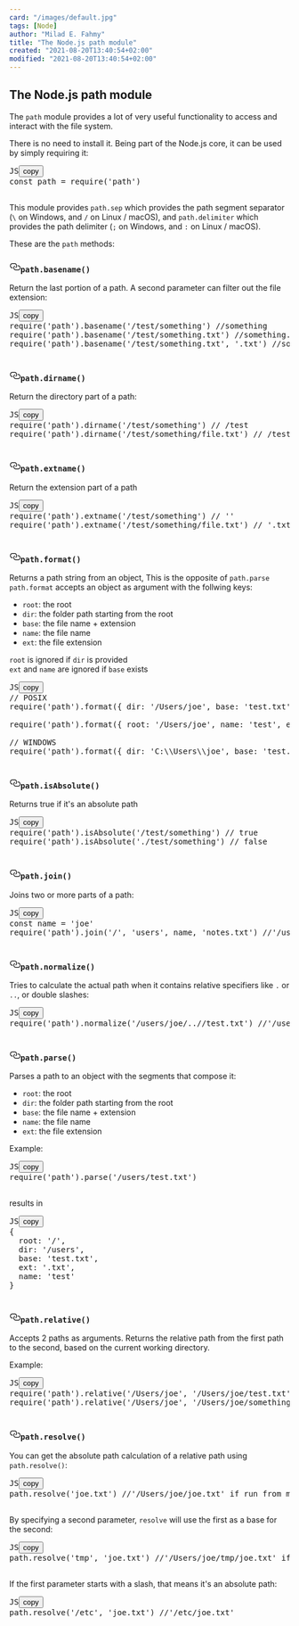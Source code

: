 ```yaml
---
card: "/images/default.jpg"
tags: [Node]
author: "Milad E. Fahmy"
title: "The Node.js path module"
created: "2021-08-20T13:40:54+02:00"
modified: "2021-08-20T13:40:54+02:00"
---
```

<div id="___gatsby"><div style="outline:none" tabindex="-1" id="gatsby-focus-wrapper"><div class="layout-container"><main class="grid-container"><article class="article-reader"><h1 class="article-reader__headline">The Node.js path module</h1><div><p>The <code class="language-text">path</code> module provides a lot of very useful functionality to access and interact with the file system.</p><p>There is no need to install it. Being part of the Node.js core, it can be used by simply requiring it:</p><pre class="prism-code language-js"><div class="shell-box-top"><span>JS</span><button type="button">copy</button></div><div class="token-line"><span class="token keyword">const</span><span class="token plain"> path </span><span class="token operator">=</span><span class="token plain"> </span><span class="token function">require</span><span class="token punctuation">(</span><span class="token string">'path'</span><span class="token punctuation">)</span><span class="token plain"></span></div><div class="token-line"><span class="token plain">
</span></div></pre><p>This module provides <code class="language-text">path.sep</code> which provides the path segment separator (<code class="language-text">\</code> on Windows, and <code class="language-text">/</code> on Linux / macOS), and <code class="language-text">path.delimiter</code> which provides the path delimiter (<code class="language-text">;</code> on Windows, and <code class="language-text">:</code> on Linux / macOS).</p><p>These are the <code class="language-text">path</code> methods:</p><h3 id="pathbasename" style="position:relative"><a href="#pathbasename" aria-label="pathbasename permalink" class="autolink-headers before"><svg aria-hidden="true" height="20" version="1.1" viewBox="0 0 16 16" width="20"><path fill-rule="evenodd" d="M4 9h1v1H4c-1.5 0-3-1.69-3-3.5S2.55 3 4 3h4c1.45 0 3 1.69 3 3.5 0 1.41-.91 2.72-2 3.25V8.59c.58-.45 1-1.27 1-2.09C10 5.22 8.98 4 8 4H4c-.98 0-2 1.22-2 2.5S3 9 4 9zm9-3h-1v1h1c1 0 2 1.22 2 2.5S13.98 12 13 12H9c-.98 0-2-1.22-2-2.5 0-.83.42-1.64 1-2.09V6.25c-1.09.53-2 1.84-2 3.25C6 11.31 7.55 13 9 13h4c1.45 0 3-1.69 3-3.5S14.5 6 13 6z"></path></svg></a><code class="language-text">path.basename()</code></h3><p>Return the last portion of a path. A second parameter can filter out the file extension:</p><pre class="prism-code language-js"><div class="shell-box-top"><span>JS</span><button type="button">copy</button></div><div class="token-line"><span class="token function">require</span><span class="token punctuation">(</span><span class="token string">'path'</span><span class="token punctuation">)</span><span class="token punctuation">.</span><span class="token method function property-access">basename</span><span class="token punctuation">(</span><span class="token string">'/test/something'</span><span class="token punctuation">)</span><span class="token plain"> </span><span class="token comment">//something</span><span class="token plain"></span></div><div class="token-line"><span class="token plain"></span><span class="token function">require</span><span class="token punctuation">(</span><span class="token string">'path'</span><span class="token punctuation">)</span><span class="token punctuation">.</span><span class="token method function property-access">basename</span><span class="token punctuation">(</span><span class="token string">'/test/something.txt'</span><span class="token punctuation">)</span><span class="token plain"> </span><span class="token comment">//something.txt</span><span class="token plain"></span></div><div class="token-line"><span class="token plain"></span><span class="token function">require</span><span class="token punctuation">(</span><span class="token string">'path'</span><span class="token punctuation">)</span><span class="token punctuation">.</span><span class="token method function property-access">basename</span><span class="token punctuation">(</span><span class="token string">'/test/something.txt'</span><span class="token punctuation">,</span><span class="token plain"> </span><span class="token string">'.txt'</span><span class="token punctuation">)</span><span class="token plain"> </span><span class="token comment">//something</span><span class="token plain"></span></div><div class="token-line"><span class="token plain">
</span></div></pre><h3 id="pathdirname" style="position:relative"><a href="#pathdirname" aria-label="pathdirname permalink" class="autolink-headers before"><svg aria-hidden="true" height="20" version="1.1" viewBox="0 0 16 16" width="20"><path fill-rule="evenodd" d="M4 9h1v1H4c-1.5 0-3-1.69-3-3.5S2.55 3 4 3h4c1.45 0 3 1.69 3 3.5 0 1.41-.91 2.72-2 3.25V8.59c.58-.45 1-1.27 1-2.09C10 5.22 8.98 4 8 4H4c-.98 0-2 1.22-2 2.5S3 9 4 9zm9-3h-1v1h1c1 0 2 1.22 2 2.5S13.98 12 13 12H9c-.98 0-2-1.22-2-2.5 0-.83.42-1.64 1-2.09V6.25c-1.09.53-2 1.84-2 3.25C6 11.31 7.55 13 9 13h4c1.45 0 3-1.69 3-3.5S14.5 6 13 6z"></path></svg></a><code class="language-text">path.dirname()</code></h3><p>Return the directory part of a path:</p><pre class="prism-code language-js"><div class="shell-box-top"><span>JS</span><button type="button">copy</button></div><div class="token-line"><span class="token function">require</span><span class="token punctuation">(</span><span class="token string">'path'</span><span class="token punctuation">)</span><span class="token punctuation">.</span><span class="token method function property-access">dirname</span><span class="token punctuation">(</span><span class="token string">'/test/something'</span><span class="token punctuation">)</span><span class="token plain"> </span><span class="token comment">// /test</span><span class="token plain"></span></div><div class="token-line"><span class="token plain"></span><span class="token function">require</span><span class="token punctuation">(</span><span class="token string">'path'</span><span class="token punctuation">)</span><span class="token punctuation">.</span><span class="token method function property-access">dirname</span><span class="token punctuation">(</span><span class="token string">'/test/something/file.txt'</span><span class="token punctuation">)</span><span class="token plain"> </span><span class="token comment">// /test/something</span><span class="token plain"></span></div><div class="token-line"><span class="token plain">
</span></div></pre><h3 id="pathextname" style="position:relative"><a href="#pathextname" aria-label="pathextname permalink" class="autolink-headers before"><svg aria-hidden="true" height="20" version="1.1" viewBox="0 0 16 16" width="20"><path fill-rule="evenodd" d="M4 9h1v1H4c-1.5 0-3-1.69-3-3.5S2.55 3 4 3h4c1.45 0 3 1.69 3 3.5 0 1.41-.91 2.72-2 3.25V8.59c.58-.45 1-1.27 1-2.09C10 5.22 8.98 4 8 4H4c-.98 0-2 1.22-2 2.5S3 9 4 9zm9-3h-1v1h1c1 0 2 1.22 2 2.5S13.98 12 13 12H9c-.98 0-2-1.22-2-2.5 0-.83.42-1.64 1-2.09V6.25c-1.09.53-2 1.84-2 3.25C6 11.31 7.55 13 9 13h4c1.45 0 3-1.69 3-3.5S14.5 6 13 6z"></path></svg></a><code class="language-text">path.extname()</code></h3><p>Return the extension part of a path</p><pre class="prism-code language-js"><div class="shell-box-top"><span>JS</span><button type="button">copy</button></div><div class="token-line"><span class="token function">require</span><span class="token punctuation">(</span><span class="token string">'path'</span><span class="token punctuation">)</span><span class="token punctuation">.</span><span class="token method function property-access">extname</span><span class="token punctuation">(</span><span class="token string">'/test/something'</span><span class="token punctuation">)</span><span class="token plain"> </span><span class="token comment">// ''</span><span class="token plain"></span></div><div class="token-line"><span class="token plain"></span><span class="token function">require</span><span class="token punctuation">(</span><span class="token string">'path'</span><span class="token punctuation">)</span><span class="token punctuation">.</span><span class="token method function property-access">extname</span><span class="token punctuation">(</span><span class="token string">'/test/something/file.txt'</span><span class="token punctuation">)</span><span class="token plain"> </span><span class="token comment">// '.txt'</span><span class="token plain"></span></div><div class="token-line"><span class="token plain">
</span></div></pre><h3 id="pathformat" style="position:relative"><a href="#pathformat" aria-label="pathformat permalink" class="autolink-headers before"><svg aria-hidden="true" height="20" version="1.1" viewBox="0 0 16 16" width="20"><path fill-rule="evenodd" d="M4 9h1v1H4c-1.5 0-3-1.69-3-3.5S2.55 3 4 3h4c1.45 0 3 1.69 3 3.5 0 1.41-.91 2.72-2 3.25V8.59c.58-.45 1-1.27 1-2.09C10 5.22 8.98 4 8 4H4c-.98 0-2 1.22-2 2.5S3 9 4 9zm9-3h-1v1h1c1 0 2 1.22 2 2.5S13.98 12 13 12H9c-.98 0-2-1.22-2-2.5 0-.83.42-1.64 1-2.09V6.25c-1.09.53-2 1.84-2 3.25C6 11.31 7.55 13 9 13h4c1.45 0 3-1.69 3-3.5S14.5 6 13 6z"></path></svg></a><code class="language-text">path.format()</code></h3><p>Returns a path string from an object, This is the opposite of <code class="language-text">path.parse</code><br>
<code class="language-text">path.format</code> accepts an object as argument with the follwing keys:</p><ul><li><code class="language-text">root</code>: the root</li><li><code class="language-text">dir</code>: the folder path starting from the root</li><li><code class="language-text">base</code>: the file name + extension</li><li><code class="language-text">name</code>: the file name</li><li><code class="language-text">ext</code>: the file extension</li></ul><p><code class="language-text">root</code> is ignored if <code class="language-text">dir</code> is provided<br>
<code class="language-text">ext</code> and <code class="language-text">name</code> are ignored if <code class="language-text">base</code> exists</p><pre class="prism-code language-js"><div class="shell-box-top"><span>JS</span><button type="button">copy</button></div><div class="token-line"><span class="token comment">// POSIX</span><span class="token plain"></span></div><div class="token-line"><span class="token plain"></span><span class="token function">require</span><span class="token punctuation">(</span><span class="token string">'path'</span><span class="token punctuation">)</span><span class="token punctuation">.</span><span class="token method function property-access">format</span><span class="token punctuation">(</span><span class="token punctuation">{</span><span class="token plain"> dir</span><span class="token operator">:</span><span class="token plain"> </span><span class="token string">'/Users/joe'</span><span class="token punctuation">,</span><span class="token plain"> base</span><span class="token operator">:</span><span class="token plain"> </span><span class="token string">'test.txt'</span><span class="token plain"> </span><span class="token punctuation">}</span><span class="token punctuation">)</span><span class="token plain"> </span><span class="token comment">//  '/Users/joe/test.txt'</span><span class="token plain"></span></div><div class="token-line"><span class="token plain">
</span></div><div class="token-line"><span class="token plain"></span><span class="token function">require</span><span class="token punctuation">(</span><span class="token string">'path'</span><span class="token punctuation">)</span><span class="token punctuation">.</span><span class="token method function property-access">format</span><span class="token punctuation">(</span><span class="token punctuation">{</span><span class="token plain"> root</span><span class="token operator">:</span><span class="token plain"> </span><span class="token string">'/Users/joe'</span><span class="token punctuation">,</span><span class="token plain"> name</span><span class="token operator">:</span><span class="token plain"> </span><span class="token string">'test'</span><span class="token punctuation">,</span><span class="token plain"> ext</span><span class="token operator">:</span><span class="token plain"> </span><span class="token string">'txt'</span><span class="token plain"> </span><span class="token punctuation">}</span><span class="token punctuation">)</span><span class="token plain"> </span><span class="token comment">//  '/Users/joe/test.txt'</span><span class="token plain"></span></div><div class="token-line"><span class="token plain">
</span></div><div class="token-line"><span class="token plain"></span><span class="token comment">// WINDOWS</span><span class="token plain"></span></div><div class="token-line"><span class="token plain"></span><span class="token function">require</span><span class="token punctuation">(</span><span class="token string">'path'</span><span class="token punctuation">)</span><span class="token punctuation">.</span><span class="token method function property-access">format</span><span class="token punctuation">(</span><span class="token punctuation">{</span><span class="token plain"> dir</span><span class="token operator">:</span><span class="token plain"> </span><span class="token string">'C:\\Users\\joe'</span><span class="token punctuation">,</span><span class="token plain"> base</span><span class="token operator">:</span><span class="token plain"> </span><span class="token string">'test.txt'</span><span class="token plain"> </span><span class="token punctuation">}</span><span class="token punctuation">)</span><span class="token plain"> </span><span class="token comment">//  'C:\\Users\\joe\\test.txt'</span><span class="token plain"></span></div><div class="token-line"><span class="token plain">
</span></div></pre><h3 id="pathisabsolute" style="position:relative"><a href="#pathisabsolute" aria-label="pathisabsolute permalink" class="autolink-headers before"><svg aria-hidden="true" height="20" version="1.1" viewBox="0 0 16 16" width="20"><path fill-rule="evenodd" d="M4 9h1v1H4c-1.5 0-3-1.69-3-3.5S2.55 3 4 3h4c1.45 0 3 1.69 3 3.5 0 1.41-.91 2.72-2 3.25V8.59c.58-.45 1-1.27 1-2.09C10 5.22 8.98 4 8 4H4c-.98 0-2 1.22-2 2.5S3 9 4 9zm9-3h-1v1h1c1 0 2 1.22 2 2.5S13.98 12 13 12H9c-.98 0-2-1.22-2-2.5 0-.83.42-1.64 1-2.09V6.25c-1.09.53-2 1.84-2 3.25C6 11.31 7.55 13 9 13h4c1.45 0 3-1.69 3-3.5S14.5 6 13 6z"></path></svg></a><code class="language-text">path.isAbsolute()</code></h3><p>Returns true if it's an absolute path</p><pre class="prism-code language-js"><div class="shell-box-top"><span>JS</span><button type="button">copy</button></div><div class="token-line"><span class="token function">require</span><span class="token punctuation">(</span><span class="token string">'path'</span><span class="token punctuation">)</span><span class="token punctuation">.</span><span class="token method function property-access">isAbsolute</span><span class="token punctuation">(</span><span class="token string">'/test/something'</span><span class="token punctuation">)</span><span class="token plain"> </span><span class="token comment">// true</span><span class="token plain"></span></div><div class="token-line"><span class="token plain"></span><span class="token function">require</span><span class="token punctuation">(</span><span class="token string">'path'</span><span class="token punctuation">)</span><span class="token punctuation">.</span><span class="token method function property-access">isAbsolute</span><span class="token punctuation">(</span><span class="token string">'./test/something'</span><span class="token punctuation">)</span><span class="token plain"> </span><span class="token comment">// false</span><span class="token plain"></span></div><div class="token-line"><span class="token plain">
</span></div></pre><h3 id="pathjoin" style="position:relative"><a href="#pathjoin" aria-label="pathjoin permalink" class="autolink-headers before"><svg aria-hidden="true" height="20" version="1.1" viewBox="0 0 16 16" width="20"><path fill-rule="evenodd" d="M4 9h1v1H4c-1.5 0-3-1.69-3-3.5S2.55 3 4 3h4c1.45 0 3 1.69 3 3.5 0 1.41-.91 2.72-2 3.25V8.59c.58-.45 1-1.27 1-2.09C10 5.22 8.98 4 8 4H4c-.98 0-2 1.22-2 2.5S3 9 4 9zm9-3h-1v1h1c1 0 2 1.22 2 2.5S13.98 12 13 12H9c-.98 0-2-1.22-2-2.5 0-.83.42-1.64 1-2.09V6.25c-1.09.53-2 1.84-2 3.25C6 11.31 7.55 13 9 13h4c1.45 0 3-1.69 3-3.5S14.5 6 13 6z"></path></svg></a><code class="language-text">path.join()</code></h3><p>Joins two or more parts of a path:</p><pre class="prism-code language-js"><div class="shell-box-top"><span>JS</span><button type="button">copy</button></div><div class="token-line"><span class="token keyword">const</span><span class="token plain"> name </span><span class="token operator">=</span><span class="token plain"> </span><span class="token string">'joe'</span><span class="token plain"></span></div><div class="token-line"><span class="token plain"></span><span class="token function">require</span><span class="token punctuation">(</span><span class="token string">'path'</span><span class="token punctuation">)</span><span class="token punctuation">.</span><span class="token method function property-access">join</span><span class="token punctuation">(</span><span class="token string">'/'</span><span class="token punctuation">,</span><span class="token plain"> </span><span class="token string">'users'</span><span class="token punctuation">,</span><span class="token plain"> name</span><span class="token punctuation">,</span><span class="token plain"> </span><span class="token string">'notes.txt'</span><span class="token punctuation">)</span><span class="token plain"> </span><span class="token comment">//'/users/joe/notes.txt'</span><span class="token plain"></span></div><div class="token-line"><span class="token plain">
</span></div></pre><h3 id="pathnormalize" style="position:relative"><a href="#pathnormalize" aria-label="pathnormalize permalink" class="autolink-headers before"><svg aria-hidden="true" height="20" version="1.1" viewBox="0 0 16 16" width="20"><path fill-rule="evenodd" d="M4 9h1v1H4c-1.5 0-3-1.69-3-3.5S2.55 3 4 3h4c1.45 0 3 1.69 3 3.5 0 1.41-.91 2.72-2 3.25V8.59c.58-.45 1-1.27 1-2.09C10 5.22 8.98 4 8 4H4c-.98 0-2 1.22-2 2.5S3 9 4 9zm9-3h-1v1h1c1 0 2 1.22 2 2.5S13.98 12 13 12H9c-.98 0-2-1.22-2-2.5 0-.83.42-1.64 1-2.09V6.25c-1.09.53-2 1.84-2 3.25C6 11.31 7.55 13 9 13h4c1.45 0 3-1.69 3-3.5S14.5 6 13 6z"></path></svg></a><code class="language-text">path.normalize()</code></h3><p>Tries to calculate the actual path when it contains relative specifiers like <code class="language-text">.</code> or <code class="language-text">..</code>, or double slashes:</p><pre class="prism-code language-js"><div class="shell-box-top"><span>JS</span><button type="button">copy</button></div><div class="token-line"><span class="token function">require</span><span class="token punctuation">(</span><span class="token string">'path'</span><span class="token punctuation">)</span><span class="token punctuation">.</span><span class="token method function property-access">normalize</span><span class="token punctuation">(</span><span class="token string">'/users/joe/..//test.txt'</span><span class="token punctuation">)</span><span class="token plain"> </span><span class="token comment">//'/users/test.txt'</span><span class="token plain"></span></div><div class="token-line"><span class="token plain">
</span></div></pre><h3 id="pathparse" style="position:relative"><a href="#pathparse" aria-label="pathparse permalink" class="autolink-headers before"><svg aria-hidden="true" height="20" version="1.1" viewBox="0 0 16 16" width="20"><path fill-rule="evenodd" d="M4 9h1v1H4c-1.5 0-3-1.69-3-3.5S2.55 3 4 3h4c1.45 0 3 1.69 3 3.5 0 1.41-.91 2.72-2 3.25V8.59c.58-.45 1-1.27 1-2.09C10 5.22 8.98 4 8 4H4c-.98 0-2 1.22-2 2.5S3 9 4 9zm9-3h-1v1h1c1 0 2 1.22 2 2.5S13.98 12 13 12H9c-.98 0-2-1.22-2-2.5 0-.83.42-1.64 1-2.09V6.25c-1.09.53-2 1.84-2 3.25C6 11.31 7.55 13 9 13h4c1.45 0 3-1.69 3-3.5S14.5 6 13 6z"></path></svg></a><code class="language-text">path.parse()</code></h3><p>Parses a path to an object with the segments that compose it:</p><ul><li><code class="language-text">root</code>: the root</li><li><code class="language-text">dir</code>: the folder path starting from the root</li><li><code class="language-text">base</code>: the file name + extension</li><li><code class="language-text">name</code>: the file name</li><li><code class="language-text">ext</code>: the file extension</li></ul><p>Example:</p><pre class="prism-code language-js"><div class="shell-box-top"><span>JS</span><button type="button">copy</button></div><div class="token-line"><span class="token function">require</span><span class="token punctuation">(</span><span class="token string">'path'</span><span class="token punctuation">)</span><span class="token punctuation">.</span><span class="token method function property-access">parse</span><span class="token punctuation">(</span><span class="token string">'/users/test.txt'</span><span class="token punctuation">)</span><span class="token plain"></span></div><div class="token-line"><span class="token plain">
</span></div></pre><p>results in</p><pre class="prism-code language-js"><div class="shell-box-top"><span>JS</span><button type="button">copy</button></div><div class="token-line"><span class="token punctuation">{</span><span class="token plain"></span></div><div class="token-line"><span class="token plain">  root</span><span class="token operator">:</span><span class="token plain"> </span><span class="token string">'/'</span><span class="token punctuation">,</span><span class="token plain"></span></div><div class="token-line"><span class="token plain">  dir</span><span class="token operator">:</span><span class="token plain"> </span><span class="token string">'/users'</span><span class="token punctuation">,</span><span class="token plain"></span></div><div class="token-line"><span class="token plain">  base</span><span class="token operator">:</span><span class="token plain"> </span><span class="token string">'test.txt'</span><span class="token punctuation">,</span><span class="token plain"></span></div><div class="token-line"><span class="token plain">  ext</span><span class="token operator">:</span><span class="token plain"> </span><span class="token string">'.txt'</span><span class="token punctuation">,</span><span class="token plain"></span></div><div class="token-line"><span class="token plain">  name</span><span class="token operator">:</span><span class="token plain"> </span><span class="token string">'test'</span><span class="token plain"></span></div><div class="token-line"><span class="token plain"></span><span class="token punctuation">}</span><span class="token plain"></span></div><div class="token-line"><span class="token plain">
</span></div></pre><h3 id="pathrelative" style="position:relative"><a href="#pathrelative" aria-label="pathrelative permalink" class="autolink-headers before"><svg aria-hidden="true" height="20" version="1.1" viewBox="0 0 16 16" width="20"><path fill-rule="evenodd" d="M4 9h1v1H4c-1.5 0-3-1.69-3-3.5S2.55 3 4 3h4c1.45 0 3 1.69 3 3.5 0 1.41-.91 2.72-2 3.25V8.59c.58-.45 1-1.27 1-2.09C10 5.22 8.98 4 8 4H4c-.98 0-2 1.22-2 2.5S3 9 4 9zm9-3h-1v1h1c1 0 2 1.22 2 2.5S13.98 12 13 12H9c-.98 0-2-1.22-2-2.5 0-.83.42-1.64 1-2.09V6.25c-1.09.53-2 1.84-2 3.25C6 11.31 7.55 13 9 13h4c1.45 0 3-1.69 3-3.5S14.5 6 13 6z"></path></svg></a><code class="language-text">path.relative()</code></h3><p>Accepts 2 paths as arguments. Returns the relative path from the first path to the second, based on the current working directory.</p><p>Example:</p><pre class="prism-code language-js"><div class="shell-box-top"><span>JS</span><button type="button">copy</button></div><div class="token-line"><span class="token function">require</span><span class="token punctuation">(</span><span class="token string">'path'</span><span class="token punctuation">)</span><span class="token punctuation">.</span><span class="token method function property-access">relative</span><span class="token punctuation">(</span><span class="token string">'/Users/joe'</span><span class="token punctuation">,</span><span class="token plain"> </span><span class="token string">'/Users/joe/test.txt'</span><span class="token punctuation">)</span><span class="token plain"> </span><span class="token comment">//'test.txt'</span><span class="token plain"></span></div><div class="token-line"><span class="token plain"></span><span class="token function">require</span><span class="token punctuation">(</span><span class="token string">'path'</span><span class="token punctuation">)</span><span class="token punctuation">.</span><span class="token method function property-access">relative</span><span class="token punctuation">(</span><span class="token string">'/Users/joe'</span><span class="token punctuation">,</span><span class="token plain"> </span><span class="token string">'/Users/joe/something/test.txt'</span><span class="token punctuation">)</span><span class="token plain"> </span><span class="token comment">//'something/test.txt'</span><span class="token plain"></span></div><div class="token-line"><span class="token plain">
</span></div></pre><h3 id="pathresolve" style="position:relative"><a href="#pathresolve" aria-label="pathresolve permalink" class="autolink-headers before"><svg aria-hidden="true" height="20" version="1.1" viewBox="0 0 16 16" width="20"><path fill-rule="evenodd" d="M4 9h1v1H4c-1.5 0-3-1.69-3-3.5S2.55 3 4 3h4c1.45 0 3 1.69 3 3.5 0 1.41-.91 2.72-2 3.25V8.59c.58-.45 1-1.27 1-2.09C10 5.22 8.98 4 8 4H4c-.98 0-2 1.22-2 2.5S3 9 4 9zm9-3h-1v1h1c1 0 2 1.22 2 2.5S13.98 12 13 12H9c-.98 0-2-1.22-2-2.5 0-.83.42-1.64 1-2.09V6.25c-1.09.53-2 1.84-2 3.25C6 11.31 7.55 13 9 13h4c1.45 0 3-1.69 3-3.5S14.5 6 13 6z"></path></svg></a><code class="language-text">path.resolve()</code></h3><p>You can get the absolute path calculation of a relative path using <code class="language-text">path.resolve()</code>:</p><pre class="prism-code language-js"><div class="shell-box-top"><span>JS</span><button type="button">copy</button></div><div class="token-line"><span class="token plain">path</span><span class="token punctuation">.</span><span class="token method function property-access">resolve</span><span class="token punctuation">(</span><span class="token string">'joe.txt'</span><span class="token punctuation">)</span><span class="token plain"> </span><span class="token comment">//'/Users/joe/joe.txt' if run from my home folder</span><span class="token plain"></span></div><div class="token-line"><span class="token plain">
</span></div></pre><p>By specifying a second parameter, <code class="language-text">resolve</code> will use the first as a base for the second:</p><pre class="prism-code language-js"><div class="shell-box-top"><span>JS</span><button type="button">copy</button></div><div class="token-line"><span class="token plain">path</span><span class="token punctuation">.</span><span class="token method function property-access">resolve</span><span class="token punctuation">(</span><span class="token string">'tmp'</span><span class="token punctuation">,</span><span class="token plain"> </span><span class="token string">'joe.txt'</span><span class="token punctuation">)</span><span class="token plain"> </span><span class="token comment">//'/Users/joe/tmp/joe.txt' if run from my home folder</span><span class="token plain"></span></div><div class="token-line"><span class="token plain">
</span></div></pre><p>If the first parameter starts with a slash, that means it's an absolute path:</p><pre class="prism-code language-js"><div class="shell-box-top"><span>JS</span><button type="button">copy</button></div><div class="token-line"><span class="token plain">path</span><span class="token punctuation">.</span><span class="token method function property-access">resolve</span><span class="token punctuation">(</span><span class="token string">'/etc'</span><span class="token punctuation">,</span><span class="token plain"> </span><span class="token string">'joe.txt'</span><span class="token punctuation">)</span><span class="token plain"> </span><span class="token comment">//'/etc/joe.txt'</span><span class="token plain"></span></div><div class="token-line"><span class="token plain">
</span></div></pre></div></article></main></div></div><div id="gatsby-announcer" style="position:absolute;top:0;width:1px;height:1px;padding:0;overflow:hidden;clip:rect(0, 0, 0, 0);white-space:nowrap;border:0" aria-live="assertive" aria-atomic="true"></div></div>
